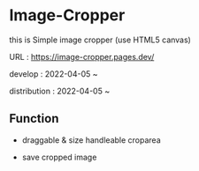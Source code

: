 # Image-Cropper

this is Simple image cropper (use HTML5 canvas)

URL : https://image-cropper.pages.dev/

develop : 2022-04-05 ~

distribution : 2022-04-05 ~

## Function

- draggable & size handleable croparea

- save cropped image
